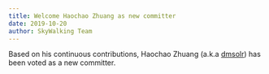 ```yaml
---
title: Welcome Haochao Zhuang as new committer
date: 2019-10-20
author: SkyWalking Team
---
```


Based on his continuous contributions, Haochao Zhuang (a.k.a [dmsolr](https://github.com/dmsolr)) has been voted as a new committer.